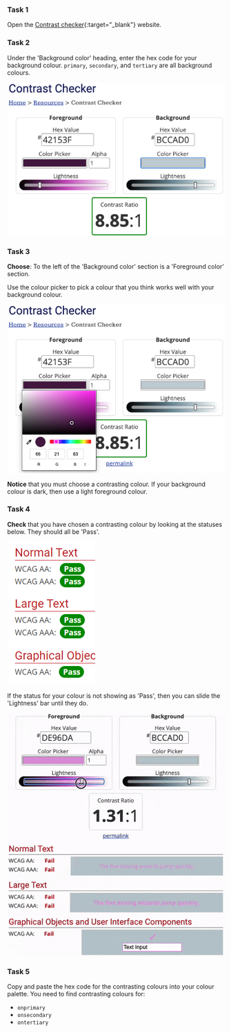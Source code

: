 ### Task 1

Open the [Contrast checker](https://webaim.org/resources/contrastchecker/){:target="_blank"} website.

### Task 2

Under the 'Background color' heading, enter the hex code for your background colour. `primary`, `secondary`, and `tertiary` are all background colours. 

![The contrast checker website. The hex code underneath the 'Background' heading is highlighted.](images/back-color.png)

### Task 3

**Choose**: To the left of the 'Background color' section is a 'Foreground color' section. 

Use the colour picker to pick a colour that you think works well with your background colour. 

![The contrast checker website. The colour picker underneath the 'Foreground' is shown.](images/fore-color.png)

**Notice** that you must choose a contrasting colour. If your background colour is dark, then use a light foreground colour. 

### Task 4

**Check** that you have chosen a contrasting colour by looking at the statuses below. They should all be 'Pass'.

![The contrast checker website. All of the statuses display the word: 'Pass'.](images/pass.PNG)

If the status for your colour is not showing as 'Pass', then you can slide the 'Lightness' bar until they do.

![Animation of the status bar being moved to the left and the statuses changing to 'Pass'.](images/adjust-contrast.gif)

### Task 5

Copy and paste the hex code for the contrasting colours into your colour palette. You need to find contrasting colours for:

+ `onprimary`
+ `onsecondary`
+ `ontertiary`




